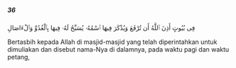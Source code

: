 ##### 36

<span class="ayah">فِى بُيُوتٍ أَذِنَ ٱللَّهُ أَن تُرْفَعَ وَيُذْكَرَ فِيهَا ٱسْمُهُۥ يُسَبِّحُ لَهُۥ فِيهَا بِٱلْغُدُوِّ وَٱلْءَاصَالِ</span>

<span class="ayah_translation">Bertasbih kepada Allah di masjid-masjid yang telah diperintahkan untuk dimuliakan dan disebut nama-Nya di dalamnya, pada waktu pagi dan waktu petang,</span>
